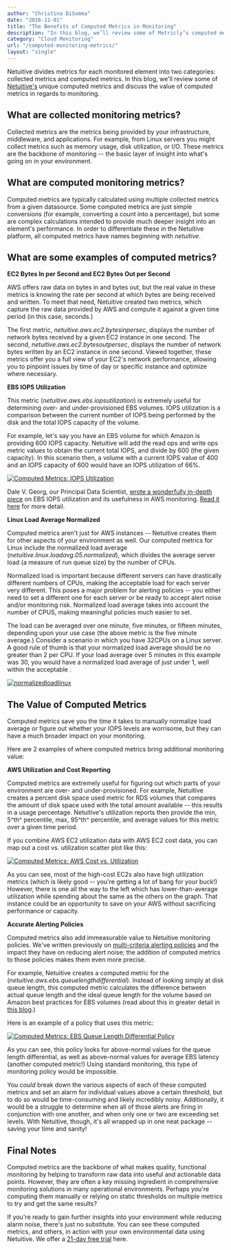 ```yaml
---
author: "Christina DiSomma"
date: "2016-11-01"
title: "The Benefits of Computed Metrics in Monitoring"
description: "In this blog, we’ll review some of Metricly’s computed metrics and discuss how these unique metrics improve DevOps monitoring."
category: "Cloud Monitoring"
url: "/computed-monitoring-metrics/"
layout: "single"
---
```

Netuitive divides metrics for each monitored element into two categories: collected metrics and computed metrics. In this blog, we'll review some of [Netuitive's](https://www.metricly.com/) unique computed metrics and discuss the value of computed metrics in regards to monitoring.

What are collected monitoring metrics?
--------------------------------------

Collected metrics are the metrics being provided by your infrastructure, middleware, and applications. For example, from Linux servers you might collect metrics such as memory usage, disk utilization, or I/O. These metrics are the backbone of monitoring -- the basic layer of insight into what's going on in your environment.

What are computed monitoring metrics?
-------------------------------------

Computed metrics are typically calculated using multiple collected metrics from a given datasource.  Some computed metrics are just simple conversions (for example, converting a count into a percentage), but some are complex calculations intended to provide much deeper insight into an element's performance. In order to differentiate these in the Netuitive platform, all computed metrics have names beginning with *netuitive*.

What are some examples of computed metrics?
-------------------------------------------

**EC2 Bytes In per Second and EC2 Bytes Out per Second**

AWS offers raw data on bytes in and bytes out, but the real value in these metrics is knowing the rate per second at which bytes are being received and written. To meet that need, Netuitive created two metrics, which capture the raw data provided by AWS and compute it against a given time period (in this case, seconds.)

The first metric, *netuitive.aws.ec2.bytesinpersec*, displays the number of network bytes received by a given EC2 instance in one second. The second, *netuitive.aws.ec2.bytesoutpersec*, displays the number of network bytes written by an EC2 instance in one second. Viewed together, these metrics offer you a full view of your EC2's network performance, allowing you to pinpoint issues by time of day or specific instance and optimize where necessary.

**EBS IOPS Utilization**

This metric (*netuitive.aws.ebs.iopsutilization*) is extremely useful for determining over- and under-provisioned EBS volumes. IOPS utilization is a comparison between the current number of IOPS being performed by the disk and the total IOPS capacity of the volume.

For example, let's say you have an EBS volume for which Amazon is providing 600 IOPS capacity. Netuitive will add the read ops and write ops metric values to obtain the current total IOPS, and divide by 600 (the given capacity). In this scenario then, a volume with a current IOPS value of 400 and an IOPS capacity of 600 would have an IOPS utilization of 66%.

[![Computed Metrics: IOPS Utilization](https://www.metricly.com/wp-content/uploads/2017/07/IOPSUtilizationPSD.png)](https://www.metricly.com/wp-content/uploads/2017/07/IOPSUtilizationPSD.png)

Dale V. Georg, our Principal Data Scientist, [wrote a wonderfully in-depth piece](https://www.metricly.com/iops-calculator-for-ebs-volumes) on EBS IOPS utilization and its usefulness in AWS monitoring. [Read it here](https://www.metricly.com/iops-calculator-for-ebs-volumes) for more detail.

**Linux Load Average Normalized**

Computed metrics aren't just for AWS instances -- Netuitive creates them for other aspects of your environment as well. Our computed metrics for Linux include the normalized load average (*netuitive.linux.loadavg.05.normalized*), which divides the average server load (a measure of run queue size) by the number of CPUs.

Normalized load is important because different servers can have drastically different numbers of CPUs, making the acceptable load for each server very different. This poses a major problem for alerting policies -- you either need to set a different one for each server or be ready to accept alert noise and/or monitoring risk. Normalized load average takes into account the number of CPUS, making meaningful policies much easier to set.

The load can be averaged over one minute, five minutes, or fifteen minutes, depending upon your use case (the above metric is the five minute average.) Consider a scenario in which you have 32CPUs on a Linux server. A good rule of thumb is that your normalized load average should be no greater than 2 per CPU.  If your load average over 5 minutes in this example was 30, you would have a normalized load average of just under 1, well within the acceptable .

[![normalizedloadlinux](https://www.metricly.com/wp-content/uploads/2017/07/NormalizedLoadLinux.png)](https://www.metricly.com/wp-content/uploads/2017/07/NormalizedLoadLinux.png)

The Value of Computed Metrics
-----------------------------

Computed metrics save you the time it takes to manually normalize load average or figure out whether your IOPS levels are worrisome, but they can have a much broader impact on your monitoring.

Here are 2 examples of where computed metrics bring additional monitoring value:

**AWS Utilization and Cost Reporting**

Computed metrics are extremely useful for figuring out which parts of your environment are over- and under-provisioned. For example, Netuitive creates a percent disk space used metric for RDS volumes that compares the amount of disk space used with the total amount available -- this results in a usage percentage. Netuitive's utilization reports then provide the min,  5^th^ percentile, max, 95^th^ percentile, and average values for this metric over  a given time period.

If you combine AWS EC2 utilization data with AWS EC2 cost data, you can map out a cost vs. utilization scatter plot like this:

[![Computed Metrics: AWS Cost vs. Utilization](https://www.metricly.com/wp-content/uploads/2017/07/costvsutilization-1024x691.png)](https://www.metricly.com/wp-content/uploads/2017/07/costvsutilization.png)

As you can see, most of the high-cost EC2s also have high utilization metrics (which is likely good -- you're getting a lot of bang for your buck!) However, there is one all the way to the left which has lower-than-average utilization while spending about the same as the others on the graph. That instance could be an opportunity to save on your AWS without sacrificing performance or capacity.

**Accurate Alerting Policies**

Computed metrics also add immeasurable value to Netuitive monitoring policies. We've written previously on [multi-criteria alerting policies](https://www.metricly.com/reduce-alert-multi-criteria-policies) and the impact they have on reducing alert noise; the addition of computed metrics to those policies makes them even more precise.

For example, Netuitive creates a computed metric for the (*netuitive.aws.ebs.queuelengthdifferential*). Instead of looking simply at disk queue length, this computed metric calculates the difference between actual queue length and the ideal queue length for the volume based on Amazon best practices for EBS volumes (read about this in greater detail in [this blog](https://www.metricly.com/detecting-performance-issues-on-ebs-volumes).)

Here is an example of a policy that uses this metric:

[![Computed Metrics: EBS Queue Length Differential Policy](https://www.metricly.com/wp-content/uploads/2017/07/EBSPOlicy-1024x507.png)](https://www.metricly.com/wp-content/uploads/2017/07/EBSPOlicy.png)

As you can see, this policy looks for above-normal values for the queue length differential, as well as above-normal values for average EBS latency (another computed metric!) Using standard monitoring, this type of monitoring policy would be impossible.

You *could* break down the various aspects of each of these computed metrics and set an alarm for individual values above a certain threshold, but to do so would be time-consuming and likely incredibly noisy. Additionally, it would be a struggle to determine when all of those alerts are firing in conjunction with one another, and when only one or two are exceeding set levels. With Netuitive, though, it's all wrapped up in one neat package -- saving your time and sanity!

Final Notes
-----------

Computed metrics are the backbone of what makes quality, functional monitoring by helping to transform raw data into useful and actionable data points. However, they are often a key missing ingredient in comprehensive monitoring solutions in many operational environments.  Perhaps you're computing them manually or relying on static thresholds on multiple metrics to try and get the same results?

If you're ready to gain further insights into your environment while reducing alarm noise, there's just no substitute. You can see these computed metrics, and others, in action with your own environmental data using Netuitive. We offer a [21-day free trial](https://www.metricly.com/signup) here.
